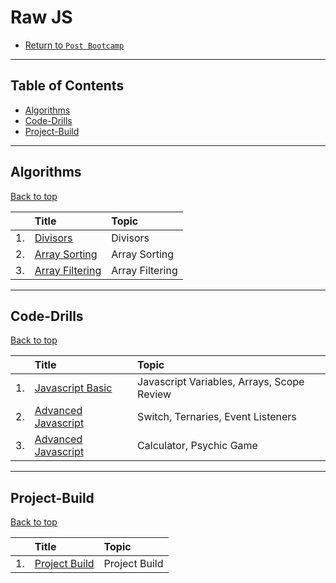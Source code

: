 # Raw JS

* [Return to `Post Bootcamp`](../../README.md)

<hr>

## Table of Contents

* [Algorithms](#algorithms)
* [Code-Drills](#code-drills)
* [Project-Build](#Project-Build)

<hr>

## Algorithms

[Back to top](#Table-of-Contents)




|&nbsp;| Title | Topic |
|:--|:--|:--|
| 1.| [Divisors](./01-algos/01-algo-js-divisors) | Divisors |
| 2.| [Array Sorting](./01-algos/02-algo-array-sorting) | Array Sorting |
| 3.| [Array Filtering](./01-algos/03-algo-array-filtering) | Array Filtering |

<hr>

## Code-Drills

[Back to top](#Table-of-Contents)




|&nbsp;| Title | Topic |
|:--|:--|:--|
| 1.| [Javascript Basic](./02-code-drills/01-basic) | Javascript Variables, Arrays, Scope Review |
| 2.| [Advanced Javascript](./02-code-drills/02-advanced) | Switch, Ternaries, Event Listeners |
| 3.| [Advanced Javascript](./02-code-drills/03-challenging) | Calculator, Psychic Game |

<hr>

## Project-Build

[Back to top](#Table-of-Contents)


|&nbsp;| Title | Topic |
|:--|:--|:--|
| 1.| [Project Build](./03-project-build/README.md) | Project Build |

